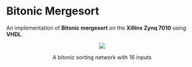 # Bitonic Mergesort
An implementation of **Bitonic mergesort** on the **Xillinx Zynq 7010** using **VHDL**.

<p align="center"> 
    <img src="http://uupload.ir/files/sr2_1686px-bitonicsort1.svg.png">
</p>

<p align="center"> 
    A bitonic sorting network with 16 inputs
</p>
<br/>
